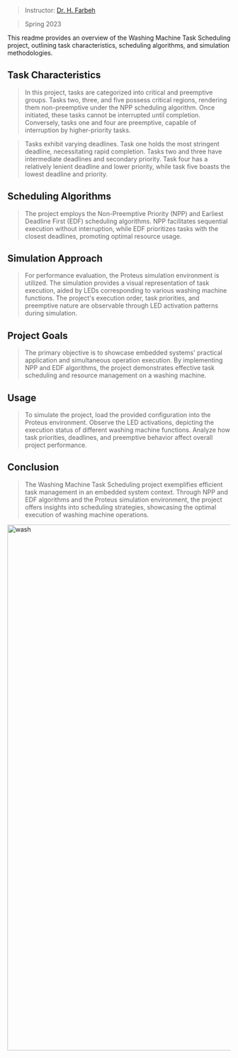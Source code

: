 
> Instructor: [Dr. H. Farbeh](https://scholar.google.com/citations?user=PAZOYiAAAAAJ&hl=en)

> Spring 2023


This readme provides an overview of the Washing Machine Task Scheduling project, outlining task characteristics, scheduling algorithms, and simulation methodologies.

## Task Characteristics

> In this project, tasks are categorized into critical and preemptive groups. Tasks two, three, and five possess critical regions, rendering them non-preemptive under the NPP scheduling algorithm. Once initiated, these tasks cannot be interrupted until completion. Conversely, tasks one and four are preemptive, capable of interruption by higher-priority tasks.

> Tasks exhibit varying deadlines. Task one holds the most stringent deadline, necessitating rapid completion. Tasks two and three have intermediate deadlines and secondary priority. Task four has a relatively lenient deadline and lower priority, while task five boasts the lowest deadline and priority.

## Scheduling Algorithms

> The project employs the Non-Preemptive Priority (NPP) and Earliest Deadline First (EDF) scheduling algorithms. NPP facilitates sequential execution without interruption, while EDF prioritizes tasks with the closest deadlines, promoting optimal resource usage.

## Simulation Approach

> For performance evaluation, the Proteus simulation environment is utilized. The simulation provides a visual representation of task execution, aided by LEDs corresponding to various washing machine functions. The project's execution order, task priorities, and preemptive nature are observable through LED activation patterns during simulation.

## Project Goals

> The primary objective is to showcase embedded systems' practical application and simultaneous operation execution. By implementing NPP and EDF algorithms, the project demonstrates effective task scheduling and resource management on a washing machine.

## Usage

> To simulate the project, load the provided configuration into the Proteus environment. Observe the LED activations, depicting the execution status of different washing machine functions. Analyze how task priorities, deadlines, and preemptive behavior affect overall project performance.

## Conclusion

> The Washing Machine Task Scheduling project exemplifies efficient task management in an embedded system context. Through NPP and EDF algorithms and the Proteus simulation environment, the project offers insights into scheduling strategies, showcasing the optimal execution of washing machine operations.
<img width="1184" alt="wash" src="https://github.com/HeliaHashemipour/WashingMachine-RealTime/assets/71961438/84d777c1-a635-41a1-81ed-a7cefa991d90">


> 
